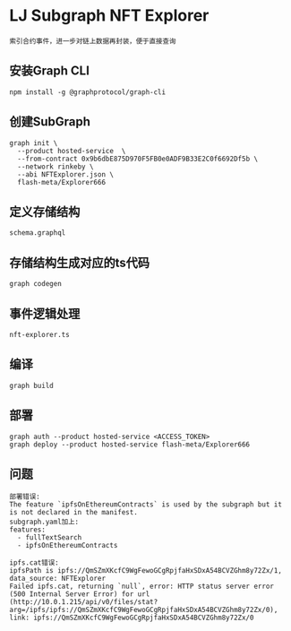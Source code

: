 # LJ Subgraph NFT Explorer
```
索引合约事件，进一步对链上数据再封装，便于直接查询
```

## 安装Graph CLI

```
npm install -g @graphprotocol/graph-cli
```

## 创建SubGraph

```
graph init \
  --product hosted-service  \
  --from-contract 0x9b6dbE875D970F5FB0e0ADF9B33E2C0f6692Df5b \
  --network rinkeby \
  --abi NFTExplorer.json \
  flash-meta/Explorer666
```

## 定义存储结构

```
schema.graphql
```

## 存储结构生成对应的ts代码

```
graph codegen
```

## 事件逻辑处理

```
nft-explorer.ts
```

## 编译
```
graph build
```

## 部署
```
graph auth --product hosted-service <ACCESS_TOKEN>
graph deploy --product hosted-service flash-meta/Explorer666
```

## 问题
```
部署错误:
The feature `ipfsOnEthereumContracts` is used by the subgraph but it is not declared in the manifest.
subgraph.yaml加上:
features:
  - fullTextSearch
  - ipfsOnEthereumContracts
 
ipfs.cat错误:
ipfsPath is ipfs://QmSZmXKcfC9WgFewoGCgRpjfaHxSDxA54BCVZGhm8y72Zx/1, data_source: NFTExplorer
Failed ipfs.cat, returning `null`, error: HTTP status server error (500 Internal Server Error) for url (http://10.0.1.215/api/v0/files/stat?arg=/ipfs/ipfs://QmSZmXKcfC9WgFewoGCgRpjfaHxSDxA54BCVZGhm8y72Zx/0), link: ipfs://QmSZmXKcfC9WgFewoGCgRpjfaHxSDxA54BCVZGhm8y72Zx/0
```